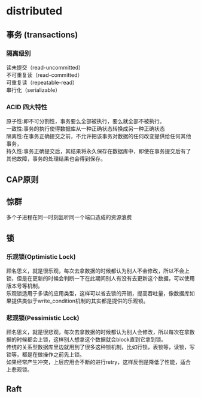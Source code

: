 # distributed  
  
## 事务 (transactions)  
  
### 隔离级别  

读未提交（read-uncommitted）  
不可重复读（read-committed）  
可重复读（repeatable-read）  
串行化（serializable）  
  
### ACID 四大特性  

原子性:即不可分割性，事务要么全部被执行，要么就全部不被执行。  
一致性:事务的执行使得数据库从一种正确状态转换成另一种正确状态  
隔离性:在事务正确提交之前，不允许把该事务对数据的任何改变提供给任何其他事务，  
持久性:事务正确提交后，其结果将永久保存在数据库中，即使在事务提交后有了其他故障，事务的处理结果也会得到保存。  
  
## CAP原则  
  
## 惊群

多个子进程在同一时刻监听同一个端口造成的资源浪费  
  
## 锁  

### 乐观锁(Optimistic Lock)

顾名思义，就是很乐观，每次去拿数据的时候都认为别人不会修改，所以不会上锁，但是在更新的时候会判断一下在此期间别人有没有去更新这个数据，可以使用版本号等机制。  
乐观锁适用于多读的应用类型，这样可以省去锁的开销，提高吞吐量，像数据库如果提供类似于write_condition机制的其实都是提供的乐观锁。  

### 悲观锁(Pessimistic Lock)

顾名思义，就是很悲观，每次去拿数据的时候都认为别人会修改，所以每次在拿数据的时候都会上锁，这样别人想拿这个数据就会block直到它拿到锁。  
传统的关系型数据库里边就用到了很多这种锁机制，比如行锁，表锁等，读锁，写锁等，都是在做操作之前先上锁。  
如果经常产生冲突，上层应用会不断的进行retry，这样反倒是降低了性能，适合上悲观锁。  
  
## Raft  
